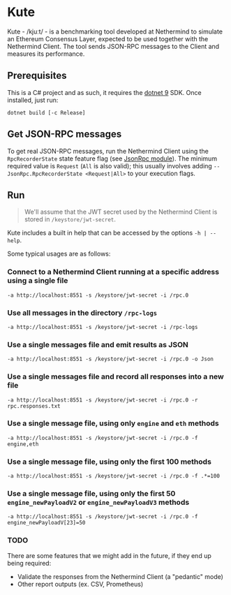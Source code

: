 # Kute

Kute - /kjuːt/ - is a benchmarking tool developed at Nethermind to simulate an Ethereum Consensus Layer, expected to be used together with the Nethermind Client. The tool sends JSON-RPC messages to the Client and measures its performance.

## Prerequisites

This is a C# project and as such, it requires the [dotnet 9](https://dotnet.microsoft.com/en-us/download) SDK. Once installed, just run:

```
dotnet build [-c Release]
```

## Get JSON-RPC messages

To get real JSON-RPC messages, run the Nethermind Client using the `RpcRecorderState` state feature flag (see [JsonRpc module](https://docs.nethermind.io/nethermind/ethereum-client/configuration/jsonrpc)). The minimum required value is `Request` (`All` is also valid); this usually involves adding `--JsonRpc.RpcRecorderState <Request|All>` to your execution flags.

## Run

> We'll assume that the JWT secret used by the Nethermind Client is stored in `/keystore/jwt-secret`.

Kute includes a built in help that can be accessed by the options `-h | --help`.

Some typical usages are as follows:

### Connect to a Nethermind Client running at a specific address using a single file

```
-a http://localhost:8551 -s /keystore/jwt-secret -i /rpc.0
```

### Use all messages in the directory `/rpc-logs`

```
-a http://localhost:8551 -s /keystore/jwt-secret -i /rpc-logs
```

### Use a single messages file and emit results as JSON

```
-a http://localhost:8551 -s /keystore/jwt-secret -i /rpc.0 -o Json
```

### Use a single messages file and record all responses into a new file

```
-a http://localhost:8551 -s /keystore/jwt-secret -i /rpc.0 -r rpc.responses.txt
```

### Use a single message file, using only `engine` and `eth` methods

```
-a http://localhost:8551 -s /keystore/jwt-secret -i /rpc.0 -f engine,eth
```

### Use a single message file, using only the first 100 methods

```
-a http://localhost:8551 -s /keystore/jwt-secret -i /rpc.0 -f .*=100
```

### Use a single message file, using only the first 50 `engine_newPayloadV2` or `engine_newPayloadV3` methods

```
-a http://localhost:8551 -s /keystore/jwt-secret -i /rpc.0 -f engine_newPayloadV[23]=50
```

### TODO

There are some features that we might add in the future, if they end up being required:

- Validate the responses from the Nethermind Client (a "pedantic" mode)
- Other report outputs (ex. CSV, Prometheus)
